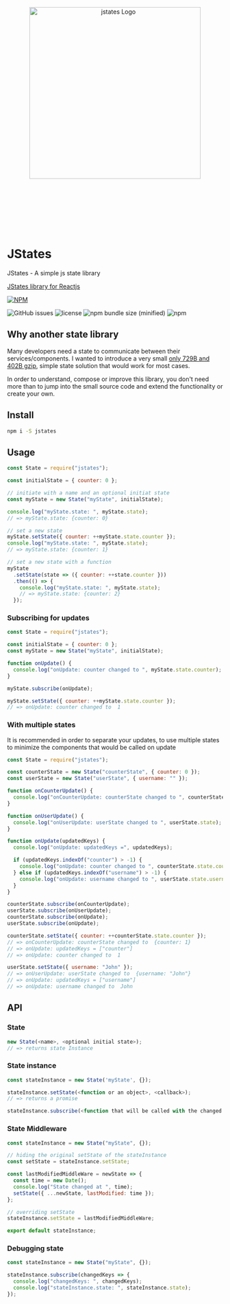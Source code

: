 <div align="center">
  <br><br><br><br><br>
  <img src="https://raw.githubusercontent.com/oryoffe/jstates/master/jstates.png" alt="jstates Logo" width="400">
  <br><br><br><br><br><br><br><br>
</div>

# JStates

JStates - A simple js state library

[JStates library for Reactjs](https://github.com/orYoffe/jstates-react)

[![NPM](https://nodei.co/npm/jstates.png)](https://npmjs.org/package/jstates)

![GitHub issues](https://img.shields.io/github/issues/orYoffe/jstates.svg)
![license](https://img.shields.io/github/license/orYoffe/jstates.svg)
![npm bundle size (minified)](https://img.shields.io/bundlephobia/min/jstates.svg)
![npm](https://img.shields.io/npm/v/jstates.svg)

## Why another state library

Many developers need a state to communicate between their services/components.
I wanted to introduce a very small [only 729B and 402B gzip](https://bundlephobia.com/result?p=jstates),
simple state solution that would work for most cases.

In order to understand, compose or improve this library,
you don't need more than to jump into the small source code and extend the functionality or create your own.

## Install

```sh
npm i -S jstates
```

## Usage

```js
const State = require("jstates");

const initialState = { counter: 0 };

// initiate with a name and an optional initiat state
const myState = new State("myState", initialState);

console.log("myState.state: ", myState.state);
// => myState.state: {counter: 0}

// set a new state
myState.setState({ counter: ++myState.state.counter });
console.log("myState.state: ", myState.state);
// => myState.state: {counter: 1}

// set a new state with a function
myState
  .setState(state => ({ counter: ++state.counter }))
  .then(() => {
    console.log("myState.state: ", myState.state);
    // => myState.state: {counter: 2}
  });
```

### Subscribing for updates

```js
const State = require("jstates");

const initialState = { counter: 0 };
const myState = new State("myState", initialState);

function onUpdate() {
  console.log("onUpdate: counter changed to ", myState.state.counter);
}

myState.subscribe(onUpdate);

myState.setState({ counter: ++myState.state.counter });
// => onUpdate: counter changed to  1
```

### With multiple states

It is recommended in order to separate your updates,
to use multiple states to minimize the components that would be called on update

```js
const State = require("jstates");

const counterState = new State("counterState", { counter: 0 });
const userState = new State("userState", { username: "" });

function onCounterUpdate() {
  console.log("onCounterUpdate: counterState changed to ", counterState.state);
}

function onUserUpdate() {
  console.log("onUserUpdate: userState changed to ", userState.state);
}

function onUpdate(updatedKeys) {
  console.log("onUpdate: updatedKeys =", updatedKeys);

  if (updatedKeys.indexOf("counter") > -1) {
    console.log("onUpdate: counter changed to ", counterState.state.counter);
  } else if (updatedKeys.indexOf("username") > -1) {
    console.log("onUpdate: username changed to ", userState.state.username);
  }
}

counterState.subscribe(onCounterUpdate);
userState.subscribe(onUserUpdate);
counterState.subscribe(onUpdate);
userState.subscribe(onUpdate);

counterState.setState({ counter: ++counterState.state.counter });
// => onCounterUpdate: counterState changed to  {counter: 1}
// => onUpdate: updatedKeys = ["counter"]
// => onUpdate: counter changed to  1

userState.setState({ username: "John" });
// => onUserUpdate: userState changed to  {username: "John"}
// => onUpdate: updatedKeys = ["username"]
// => onUpdate: username changed to  John
```

## API

### State

```js
new State(<name>, <optional initial state>);
// => returns state Instance
```

### State instance

```js
const stateInstance = new State('myState', {});

stateInstance.setState(<function or an object>, <callback>);
// => returns a promise

stateInstance.subscribe(<function that will be called with the changed keys of the state>);

```

### State Middleware

```js
const stateInstance = new State("myState", {});

// hiding the original setState of the stateInstance
const setState = stateInstance.setState;

const lastModifiedMiddleWare = newState => {
  const time = new Date();
  console.log("State changed at ", time);
  setState({ ...newState, lastModified: time });
};

// overriding setState
stateInstance.setState = lastModifiedMiddleWare;

export default stateInstance;
```

### Debugging state

```js
const stateInstance = new State("myState", {});

stateInstance.subscribe(changedKeys => {
  console.log("changedKeys: ", changedKeys);
  console.log("stateInstance.state: ", stateInstance.state);
});
```
